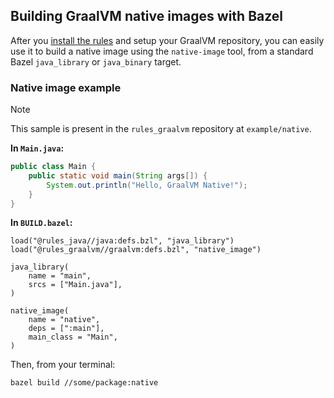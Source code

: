 ## Building GraalVM native images with Bazel

After you [install the rules](./modern-bazel.md) and setup your GraalVM repository, you can easily use it to build a native image using the `native-image` tool, from a standard Bazel `java_library` or `java_binary` target.

### Native image example

> [!NOTE]  
> This sample is present in the `rules_graalvm` repository at `example/native`.

**In `Main.java`:**

```java
public class Main {
    public static void main(String args[]) {
        System.out.println("Hello, GraalVM Native!");
    }
}
```

**In `BUILD.bazel`:**

```starlark
load("@rules_java//java:defs.bzl", "java_library")
load("@rules_graalvm//graalvm:defs.bzl", "native_image")

java_library(
    name = "main",
    srcs = ["Main.java"],
)

native_image(
    name = "native",
    deps = [":main"],
    main_class = "Main",
)
```

Then, from your terminal:

```
bazel build //some/package:native
```
